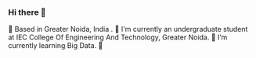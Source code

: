 ### Hi there 👋

📍 Based in Greater Noida, India .
🏦 I'm currently an undergraduate student at IEC College Of Engineering And Technology, Greater Noida.
🌱 I’m currently learning Big Data.
:cherry_blossom:

